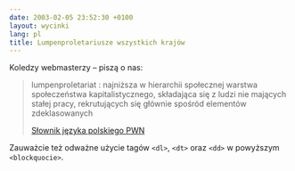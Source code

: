```yaml
---
date: 2003-02-05 23:52:30 +0100
layout: wycinki
lang: pl
title: Lumpenproletariusze wszystkich krajów
---
```


Koledzy webmasterzy – piszą o nas:

> lumpenproletariat
> : najniższa w hierarchii społecznej warstwa społeczeństwa kapitalistycznego, składająca się z ludzi nie mających stałej pracy, rekrutujących się głównie spośród elementów zdeklasowanych
>
> [Słownik języka polskiego PWN](http://sjp.pwn.pl/haslo.php?id=29525 '„lumpenproletariat” na sjp.pwn.pl')

Zauważcie też odważne użycie tagów `<dl>`, `<dt>` oraz `<dd>` w powyższym `<blockquocie>`.
